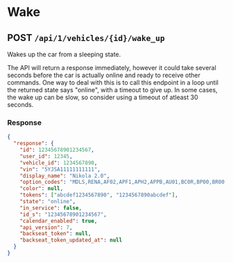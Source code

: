 # Wake

## POST `/api/1/vehicles/{id}/wake_up`

Wakes up the car from a sleeping state.

The API will return a response immediately, however it could take several seconds before the car is actually online and ready to receive other commands.
One way to deal with this is to call this endpoint in a loop until the returned state says "online", with a timeout to give up. In some cases, the wake up can be slow, so consider using a timeout of atleast 30 seconds.

### Response

```json
{
  "response": {
    "id": 12345678901234567,
    "user_id": 12345,
    "vehicle_id": 1234567890,
    "vin": "5YJSA11111111111",
    "display_name": "Nikola 2.0",
    "option_codes": "MDLS,RENA,AF02,APF1,APH2,APPB,AU01,BC0R,BP00,BR00,BS00,CDM0,CH05,PBCW,CW00,DCF0,DRLH,DSH7,DV4W,FG02,FR04,HP00,IDBA,IX01,LP01,ME02,MI01,PF01,PI01,PK00,PS01,PX00,PX4D,QTVB,RFP2,SC01,SP00,SR01,SU01,TM00,TP03,TR00,UTAB,WTAS,X001,X003,X007,X011,X013,X021,X024,X027,X028,X031,X037,X040,X044,YFFC,COUS",
    "color": null,
    "tokens": ["abcdef1234567890", "1234567890abcdef"],
    "state": "online",
    "in_service": false,
    "id_s": "12345678901234567",
    "calendar_enabled": true,
    "api_version": 7,
    "backseat_token": null,
    "backseat_token_updated_at": null
  }
}
```
